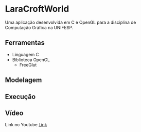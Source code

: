 # LaraCroftWorld
Uma aplicação desenvolvida em C e OpenGL para a disciplina de Computação Gráfica na UNIFESP.

## Ferramentas
- Linguagem C
- Biblioteca OpenGL
  - FreeGlut

## Modelagem

## Execução

## Vídeo

Link no Youtube [Link](www.google.com)
